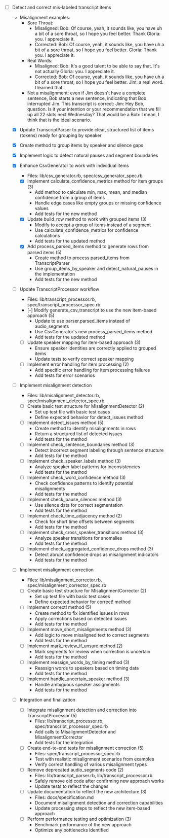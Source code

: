 - [ ] Detect and correct mis-labeled transcript items
  - Misalignment examples:
    - Sore Throat:
      - Misaligned:
          Bob: Of course, yeah, it sounds like, you have uh a bit of a sore throat, so I hope you feel better. Thank
          Gloria: you. I appreciate it.
      - Corrected:
          Bob: Of course, yeah, it sounds like, you have uh a bit of a sore throat, so I hope you feel better.
          Gloria: Thank you. I appreciate it.
    - Real Words:
      - Misaligned:
          Bob: It's a good talent to be able to say that. It's not actually
          Gloria: you. I appreciate it.
      - Corrected:
          Bob: Of course, yeah, it sounds like, you have uh a bit of a sore throat, so I hope you feel better.
          Jim: a real word. I learned that
    - Not a misalignment: even if Jim doesn't have a complete sentence, Bob starts a new sentence, indicating that
      Bob interrupted Jim. This transcript is correct:
        Jim: Hey Bob, question. Is it your intention or your recommendation that we fill up all 22 slots next Wednesday? That would be a
        Bob: I mean, I think that is the ideal scenario.

  - [x] Update TranscriptParser to provide clear, structured list of items (tokens) ready for grouping by speaker
  - [x] Create method to group items by speaker and silence gaps
  - [x] Implement logic to detect natural pauses and segment boundaries

  - [x] Enhance CsvGenerator to work with individual items
    - Files: lib/csv_generator.rb, spec/csv_generator_spec.rb
    - [x] Implement calculate_confidence_metrics method for item groups (3)
      - Add method to calculate min, max, mean, and median confidence from a group of items
      - Handle edge cases like empty groups or missing confidence values
      - Add tests for the new method
    - [x] Update build_row method to work with grouped items (3)
      - Modify to accept a group of items instead of a segment
      - Use calculate_confidence_metrics for confidence calculations
      - Add tests for the updated method
    - [x] Add process_parsed_items method to generate rows from parsed items (5)
      - Create method to process parsed_items from TranscriptParser
      - Use group_items_by_speaker and detect_natural_pauses in the implementation
      - Add tests for the new method
    
  - [ ] Update TranscriptProcessor workflow
    - Files: lib/transcript_processor.rb, spec/transcript_processor_spec.rb
    - [-] Modify generate_csv_transcript to use the new item-based approach (5)
      - Update to use parser.parsed_items instead of audio_segments
      - Use CsvGenerator's new process_parsed_items method
      - Add tests for the updated method
    - [ ] Update speaker mapping for item-based approach (3)
      - Ensure speaker identities are correctly applied to grouped items
      - Update tests to verify correct speaker mapping
    - [ ] Implement error handling for item processing (2)
      - Add specific error handling for item processing failures
      - Add tests for error scenarios

  - [ ] Implement misalignment detection
    - Files: lib/misalignment_detector.rb, spec/misalignment_detector_spec.rb
    - [ ] Create basic test structure for MisalignmentDetector (2)
      - Set up test file with basic test cases
      - Define expected behavior for detect_issues method
    - [ ] Implement detect_issues method (5)
      - Create method to identify misalignments in rows
      - Return a structured list of detected issues
      - Add tests for the method
    - [ ] Implement check_sentence_boundaries method (3)
      - Detect incorrect segment labeling through sentence structure
      - Add tests for the method
    - [ ] Implement check_speaker_labels method (3)
      - Analyze speaker label patterns for inconsistencies
      - Add tests for the method
    - [ ] Implement check_word_confidence method (3)
      - Check confidence patterns to identify potential misalignments
      - Add tests for the method
    - [ ] Implement check_pause_silences method (3)
      - Use silence data for correct segmentation
      - Add tests for the method
    - [ ] Implement check_time_adjacency method (2)
      - Check for short time offsets between segments
      - Add tests for the method
    - [ ] Implement check_cross_speaker_transitions method (3)
      - Analyze speaker transitions for anomalies
      - Add tests for the method
    - [ ] Implement check_aggregated_confidence_drops method (3)
      - Detect abrupt confidence drops as misalignment indicators
      - Add tests for the method

  - [ ] Implement misalignment correction
    - Files: lib/misalignment_corrector.rb, spec/misalignment_corrector_spec.rb
    - [ ] Create basic test structure for MisalignmentCorrector (2)
      - Set up test file with basic test cases
      - Define expected behavior for correct! method
    - [ ] Implement correct! method (5)
      - Create method to fix identified issues in rows
      - Apply corrections based on detected issues
      - Add tests for the method
    - [ ] Implement move_short_misalignments method (3)
      - Add logic to move misaligned text to correct segments
      - Add tests for the method
    - [ ] Implement mark_review_if_unsure method (2)
      - Mark segments for review when correction is uncertain
      - Add tests for the method
    - [ ] Implement reassign_words_by_timing method (3)
      - Reassign words to speakers based on timing data
      - Add tests for the method
    - [ ] Implement handle_uncertain_speaker method (3)
      - Handle ambiguous speaker assignments
      - Add tests for the method

  - [ ] Integration and finalization
    - [ ] Integrate misalignment detection and correction into TranscriptProcessor (5)
      - Files: lib/transcript_processor.rb, spec/transcript_processor_spec.rb
      - Add calls to MisalignmentDetector and MisalignmentCorrector
      - Add tests for the integration
    - [ ] Create end-to-end tests for misalignment correction (5)
      - Files: spec/transcript_processor_spec.rb
      - Test with realistic misalignment scenarios from examples
      - Verify correct handling of various misalignment types
    - [ ] Remove deprecated audio_segments code (2)
      - Files: lib/transcript_parser.rb, lib/transcript_processor.rb
      - Safely remove old code after confirming new approach works
      - Update tests to reflect the changes
    - [ ] Update documentation to reflect the new architecture (3)
      - Files: docs/specification.md
      - Document misalignment detection and correction capabilities
      - Update processing steps to reflect the new item-based approach
    - [ ] Perform performance testing and optimization (3)
      - Benchmark performance of the new approach
      - Optimize any bottlenecks identified

